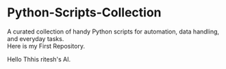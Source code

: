 # Python-Scripts-Collection
A curated collection of handy Python scripts for automation, data handling, and everyday tasks.
<br>
Here is my First Repository.

Hello Thhis ritesh's AI.

